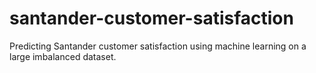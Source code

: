 # santander-customer-satisfaction
Predicting Santander customer satisfaction using machine learning on a large imbalanced dataset.
